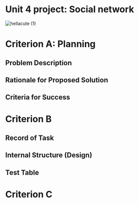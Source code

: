 # Unit 4 project: Social network
![hellacute (1)](https://user-images.githubusercontent.com/111895127/232963938-2a094cab-284b-4ad9-a03e-fd5097bfd8b6.png)
# Criterion A: Planning
## Problem Description
## Rationale for Proposed Solution
## Criteria for Success
# Criterion B
## Record of Task
## Internal Structure (Design)
## Test Table
# Criterion C
